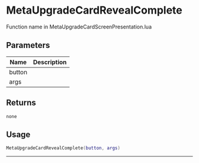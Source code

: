 # MetaUpgradeCardRevealComplete

Function name in MetaUpgradeCardScreenPresentation.lua

## Parameters

| Name   | Description |
| ------ | ----------- |
| button |             |
| args   |             |

## Returns

`none`

## Usage

```lua
MetaUpgradeCardRevealComplete(button, args)
```

---
